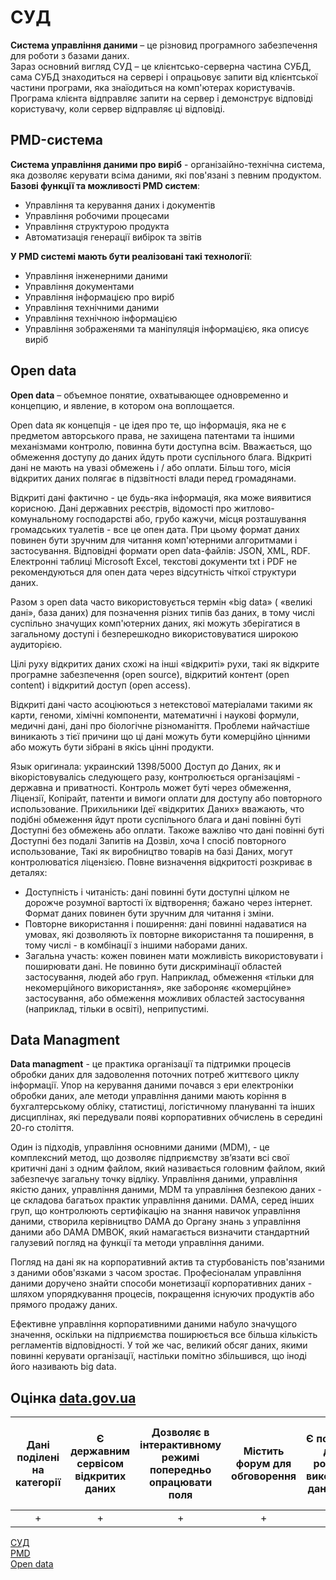 # CУД

__Система управління даними__ – це різновид програмного забезпечення для роботи з базами даних.  
 Зараз основний вигляд СУД – це клієнтсько-серверна частина СУБД, сама СУБД знаходиться на сервері і опрацьовує запити від клієнтської частини програми, яка знаїодиться на комп'ютерах користувачів. Програма клієнта відправляє запити на сервер і демонструє відповіді користувачу, коли сервер відправляє ці відповіді. 

## PMD-система
  
__Система управління даними про виріб__ - організаійно-технічна система, яка дозволяє керувати всіма даними, які пов'язані з певним продуктом.  
__Базові функції та можливості PMD систем__:

* Управління та керування даних і документів  
* Управління робочими процесами
* Управління структурою продукта
* Автоматизація генерації вибірок та звітів  

__У PMD системі мають бути реалізовані такі технології__:

* Управління інженерними даними
* Управління документами
* Управління інформацією про виріб
* Управління технічними даними
* Управління технічною інформацією
* Управління зображенями та маніпуляція інформацією, яка описує виріб  

## Open data  

__Open data__ – объемное понятие, охватывающее одновременно и концепцию, и явление, в котором она воплощается.  

Open data як концепція - це ідея про те, що інформація, яка не є предметом авторського права, не захищена патентами та іншими механізмами контролю, повинна бути доступна всім. Вважається, що обмеження доступу до даних йдуть проти суспільного блага. Відкриті дані не мають на увазі обмежень і / або оплати. Більш того, місія відкритих даних полягає в підзвітності влади перед громадянами.

Відкриті дані фактично - це будь-яка інформація, яка може виявитися корисною. Дані державних реєстрів, відомості про житлово-комунальному господарстві або, грубо кажучи, місця розташування громадських туалетів - все це опен дата. При цьому формат даних повинен бути зручним для читання комп'ютерними алгоритмами і застосування. Відповідні формати open data-файлів: JSON, XML, RDF. Електронні таблиці Microsoft Excel, текстові документи txt і PDF не рекомендуються для опен дата через відсутність чіткої структури даних.  

Разом з open data часто використовується термін «big data» ( «великі дані», база даних) для позначення різних типів баз даних, в тому числі суспільно значущих комп'ютерних даних, які можуть зберігатися в загальному доступі і безперешкодно використовуватися широкою аудиторією.

Цілі руху відкритих даних схожі на інші «відкриті» рухи, такі як відкрите програмне забезпечення (open source), відкритий контент (open content) і відкритий доступ (open access).

Відкриті дані часто асоціюються з нетекстової матеріалами такими як карти, геноми, хімічні компоненти, математичні і наукові формули, медичні дані, дані про біологічне різноманіття. Проблеми найчастіше виникають з тієї причини що ці дані можуть бути комерційно цінними або можуть бути зібрані в якісь цінні продукти.

Язык оригинала: украинский
1398/5000
Доступ до Даних, як и вікорістовувалісь следующего разу, контролюється організаціямі - державна и приватності. Контроль может буті через обмеження, Ліцензії, Копірайт, патенти и вимоги оплати для доступу або повторного использование. Прихильники Ідеї «відкритих Даних» вважають, что подібні обмеження йдут проти суспільного блага и дані повінні буті Доступні без обмежень або оплати. Такоже важліво что дані повінні буті Доступні без подалі Запитів на Дозвіл, хоча І спосіб повторного использование, Такі як виробництво товарів на базі Даних, могут контролюватіся ліцензією.
Повне визначення відкритості розкриває в деталях:

* Доступність і читаність: дані повинні бути доступні цілком не дорожче розумної вартості їх відтворення; бажано через інтернет. Формат даних повинен бути зручним для читання і зміни.
* Повторне використання і поширення: дані повинні надаватися на умовах, які дозволяють їх повторне використання та поширення, в тому числі - в комбінації з іншими наборами даних.
* Загальна участь: кожен повинен мати можливість використовувати і поширювати дані. Не повинно бути дискримінації областей застосування, людей або груп. Наприклад, обмеження «тільки для некомерційного використання», яке забороняє «комерційне» застосування, або обмеження можливих областей застосування (наприклад, тільки в освіті), неприпустимі.

## Data Managment  

__Data managment__ - це практика організації та підтримки процесів обробки даних для задоволення поточних потреб життєвого циклу інформації. Упор на керування даними почався з ери електроніки обробки даних, але методи управління даними мають коріння в бухгалтерському обліку, статистиці, логістичному плануванні та інших дисциплінах, які передували появі корпоративних обчислень в середині 20-го століття.  

Один із підходів, управління основними даними (MDM), - це комплексний метод, що дозволяє підприємству зв’язати всі свої критичні дані з одним файлом, який називається головним файлом, який забезпечує загальну точку відліку. Управління даними, управління якістю даних, управління даними, MDM та управління безпекою даних - це складова багатьох практик управління даними. DAMA, серед інших груп, що контролюють сертифікацію на знання навичок управління даними, створила керівництво DAMA до Органу знань з управління даними або DAMA DMBOK, який намагається визначити стандартний галузевий погляд на функції та методи управління даними.  

Погляд на дані як на корпоративний актив та стурбованість пов'язаними з даними обов'язками з часом зростає. Професіоналам управління даними доручено знайти способи монетизації корпоративних даних - шляхом упорядкування процесів, покращення існуючих продуктів або прямого продажу даних.  

Ефективне управління корпоративними даними набуло значущого значення, оскільки на підприємства поширюється все більша кількість регламентів відповідності. У той же час, великий обсяг даних, якими повинні керувати організації, настільки помітно збільшився, що іноді його називають big data.  

## Оцінка [data.gov.ua](https://data.gov.ua)  

| Дані поділені на категорії | Є державним сервісом відкритих даних | Дозволяє в інтерактивному режимі попередньо опрацювати поля | Містить форум для обговорення | Є посилання на додатки, розроблені з використанням даного сервісу | Є список досліджень, пов'язаних з даними | Є API для доступу до даних | Є інструменти для інтерактивної обробки і аналізу даних | Є опенсорс проектом |
|:--:|:--:|:--:|:--:|:--:|:--:|:--:|:--:|:--:|
| +  | +  | +  | +  | +  | -  | -  | -  | -  |

[CУД](http://usu.kz/wiki/sistema_upravleniya_dannimi.php)  
[PMD](https://ru.wikipedia.org/wiki/PDM-система)  
[Open data](https://youcontrol.com.ua/ru/topics/open-data-otkryityie-dannyie-youcontrol/)
